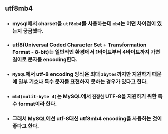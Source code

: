 ## utf8mb4

- ### mysql에서 charset을 `utf8mb4`를 사용하는데 `mb4`는 어떤 차이점이 있는지 궁금했다.
- ### utf8(Universal Coded Character Set + Transformation Format - 8-bit)는 일반적인 환경에서 1바이트부터 4바이트까지 가변 길이로 문자를 encoding한다.
- ### `MySQL`에서 utf-8 encoding 방식은 최대 `3bytes`까지만 지원하기 때문에 일부 기호나 특수 문자를 표현하지 못하는 경우가 있다고 한다.
- ### `mb4(mulit-byte 4)`는 MySQL에서 `진정한` UTF-8을 지원하기 위한 특수 format이라 한다.
- ### 그래서 MySQL에선 utf-8대신 utf8mb4 encoding을 사용하는 것이 좋다고 한다.
